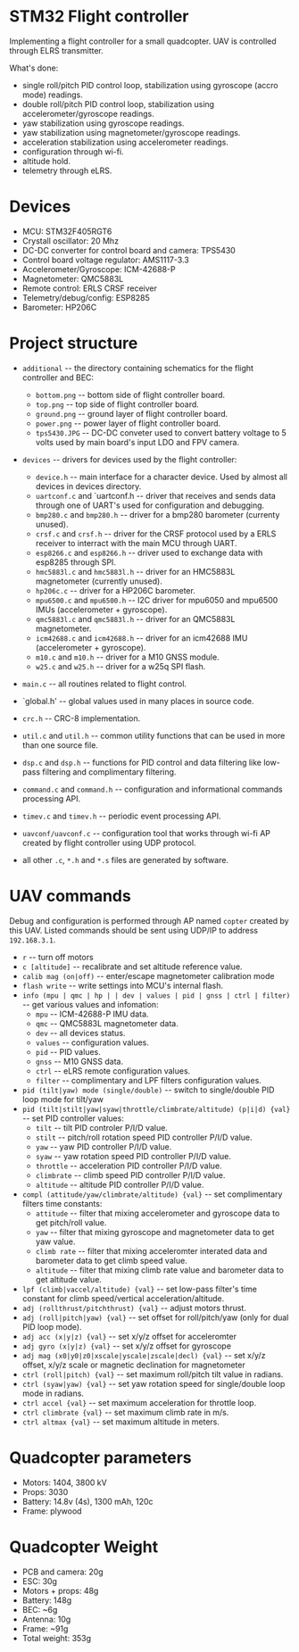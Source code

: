STM32 Flight controller
=========================

Implementing a flight controller for a small quadcopter. UAV is
controlled through ELRS transmitter.

What's done:
* single roll/pitch PID control loop, stabilization using gyroscope
(accro mode) readings.
* double roll/pitch PID control loop, stabilization using
accelerometer/gyroscope readings.
* yaw stabilization using gyroscope readings.
* yaw stabilization using magnetometer/gyroscope readings.
* acceleration stabilization using accelerometer readings.
* configuration through wi-fi.
* altitude hold.
* telemetry through eLRS.

Devices
=======
 * MCU: STM32F405RGT6
 * Crystall oscillator: 20 Mhz
 * DC-DC converter for control board and camera: TPS5430
 * Control board voltage regulator: AMS1117-3.3
 * Accelerometer/Gyroscope: ICM-42688-P
 * Magnetometer: QMC5883L
 * Remote control: ERLS CRSF receiver
 * Telemetry/debug/config: ESP8285
 * Barometer: HP206C

Project structure
=========
* `additional` -- the directory containing schematics for the flight
controller and BEC:
    * `bottom.png` -- bottom side of flight controller board.
    * `top.png` -- top side of flight controller board.
    * `ground.png` -- ground layer of flight controller board.
    * `power.png` -- power layer of flight controller board.
    * `tps5430.JPG` -- DC-DC conveter used to convert battery voltage to
5 volts used by main board's input LDO and FPV camera.
* `devices` -- drivers for devices used by the flight controller:
    * `device.h` -- main interface for a character device. Used by almost
all devices in devices directory.
    * `uartconf.c` and `uartconf.h -- driver that receives and sends
data through one of UART's used for configuration and debugging.
    * `bmp280.c` and `bmp280.h` -- driver for a bmp280 barometer
(currenty unused).
    * `crsf.c` and `crsf.h` -- driver for the CRSF protocol used by a
ERLS receiver to interract with the main MCU through UART.
    * `esp8266.c` and `esp8266.h` -- driver used to exchange data with
esp8285 through SPI.
    * `hmc5883l.c` and `hmc5883l.h` -- driver for an HMC5883L
magnetometer (currently unused).
    * `hp206c.c` -- driver for a HP206C barometer.
    * `mpu6500.c` and `mpu6500.h` -- I2C driver for mpu6050 and mpu6500
IMUs (accelerometer + gyroscope).
    * `qmc5883l.c` and `qmc5883l.h` -- driver for an QMC5883L
magnetometer.
    * `icm42688.c` and `icm42688.h` -- driver for an icm42688
IMU (accelerometer + gyroscope).
    * `m10.c` and `m10.h` -- driver for a M10 GNSS module.
    * `w25.c` and `w25.h` -- driver for a w25q SPI flash.

* `main.c` -- all routines related to flight control.
* `global.h' -- global values used in many places in source code.
* `crc.h` -- CRC-8 implementation.
* `util.c` and `util.h` -- common utility functions that can be used in
more than one source file.
* `dsp.c` and `dsp.h` -- functions for PID control and data filtering
like low-pass filtering and complimentary filtering.
* `command.c` and `command.h` -- configuration and informational
commands processing API.
* `timev.c` and `timev.h` -- periodic event processing API.
* `uavconf/uavconf.c` -- configuration tool that works through wi-fi AP
created by flight controller using UDP protocol.
* all other `.c`, `*.h` and `*.s` files are generated by software.

UAV commands
=============

Debug and configuration is performed through AP named `copter` created
by this UAV. Listed commands should be sent using UDP/IP to address
`192.168.3.1`.

 * `r` -- turn off motors
 * `c [altitude]` -- recalibrate and set altitude reference value.
 * `calib mag (on|off)` -- enter/escape magnetometer calibration mode
 * `flash write` -- write settings into MCU's internal flash.
 * `info (mpu | qmc | hp | | dev | values | pid | gnss | ctrl | filter)`
-- get various values and infomation:
    * `mpu` -- ICM-42688-P IMU data.
    * `qmc` -- QMC5883L magnetometer data.
    * `dev` -- all devices status.
    * `values` -- configuration values.
    * `pid` -- PID values.
    * `gnss` -- M10 GNSS data.
    * `ctrl` -- eLRS remote configuration values.
    * `filter` -- complimentary and LPF filters configuration values.
 * `pid (tilt|yaw) mode (single/double)` -- switch to single/double PID
loop mode for tilt/yaw
 * `pid (tilt|stilt|yaw|syaw|throttle/climbrate/altitude) (p|i|d) {val}`
-- set PID controller values:
    * `tilt` -- tilt PID controler P/I/D value.
    * `stilt` -- pitch/roll rotation speed PID controller P/I/D value.
    * `yaw` -- yaw PID controller P/I/D value.
    * `syaw` -- yaw rotation speed PID controller P/I/D value.
    * `throttle` -- acceleration PID controller P/I/D value.
    * `climbrate` -- climb speed PID controller P/I/D value.
    * `altitude` -- altitude PID controller P/I/D value.
 * `compl (attitude/yaw/climbrate/altitude) {val}` -- set complimentary
filters time constants:
    * `attitude` -- filter that mixing accelerometer and gyroscope data
to get pitch/roll value.
    * `yaw` -- filter that mixing gyroscope and magnetometer data to get
yaw value.
    * `climb rate` -- filter that mixing acceleromter interated data and
barometer data to get climb speed value.
    * `altitude` -- filter that mixing climb rate value and barometer
data to get altitude value.
 * `lpf (climb|vaccel/altitude) {val}` -- set low-pass filter's time
constant for climb speed/vertical acceleration/altitude.
 * `adj (rollthrust/pitchthrust) {val}` -- adjust motors thrust.
 * `adj (roll|pitch|yaw) {val}` -- set offset for roll/pitch/yaw
(only for dual PID loop mode).
 * `adj acc (x|y|z) {val}` -- set x/y/z offset for acceleromter
 * `adj gyro (x|y|z) {val}` -- set x/y/z offset for gyroscope
 * `adj mag (x0|y0|z0|xscale|yscale|zscale|decl) {val}` -- set x/y/z
offset, x/y/z scale or magnetic declination for magnetometer 
 * `ctrl (roll|pitch) {val}` -- set maximum roll/pitch tilt value
in radians.
 * `ctrl (syaw|yaw) {val}` -- set yaw rotation speed for single/double
loop mode in radians.
 * `ctrl accel {val}` -- set maximum acceleration for throttle loop.
 * `ctrl climbrate {val}` -- set maximum climb rate in m/s.
 * `ctrl altmax {val}` -- set maximum altitude in meters.

Quadcopter parameters
==========
 * Motors: 1404, 3800 kV
 * Props: 3030
 * Battery: 14.8v (4s), 1300 mAh, 120c
 * Frame: plywood

Quadcopter Weight
======
 * PCB and camera: 20g
 * ESC: 30g
 * Motors + props: 48g
 * Battery: 148g
 * BEC: ~6g
 * Antenna: 10g
 * Frame: ~91g
 * Total weight: 353g 
